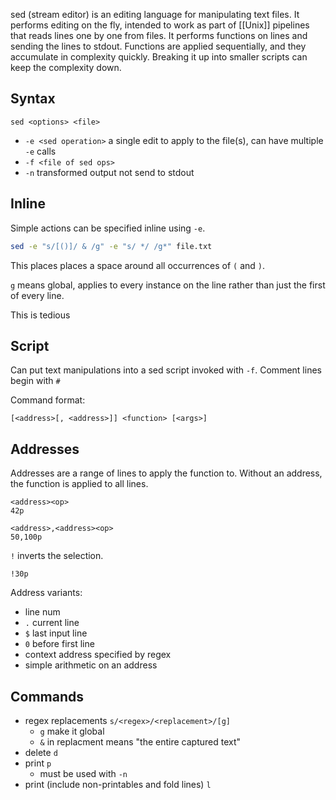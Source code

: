 sed (stream editor) is an editing language for manipulating text files.  It performs editing on the fly, intended to work as part of [[Unix]] pipelines that reads lines one by one from files.  It performs functions on lines and sending the lines to stdout. Functions are applied sequentially, and they accumulate in complexity quickly.  Breaking it up into smaller scripts can keep the complexity down.

## Syntax

`sed <options> <file>`

- `-e <sed operation>` a single edit to apply to the file(s), can have multiple `-e` calls
- `-f <file of sed ops>`
- `-n` transformed output not send to stdout

## Inline

Simple actions can be specified inline using `-e`.

```sh
sed -e "s/[()]/ & /g" -e "s/ */ /g*" file.txt
```

This places places a space around all occurrences of `(` and `)`.

`g` means global, applies to every instance on the line rather than just the first of every line.

This is tedious

## Script

Can put text manipulations into a sed script invoked with `-f`.  Comment lines begin with `#` 

Command format:
```
[<address>[, <address>]] <function> [<args>]
```


## Addresses

Addresses are a range of lines to apply the function to. Without an address, the function is applied to all lines.

```
<address><op>
42p
```

```
<address>,<address><op>
50,100p
```

`!` inverts the selection.

```
!30p
```

Address variants:

- line num
- `.` current line
- `$` last input line
- `0` before first line
- context address specified by regex
- simple arithmetic on an address

## Commands

- regex replacements `s/<regex>/<replacement>/[g]`
	- `g` make it global
	- `&` in replacment means "the entire captured text"
- delete `d`
- print `p`
	- must be used with `-n`
- print (include  non-printables and fold lines) `l`

